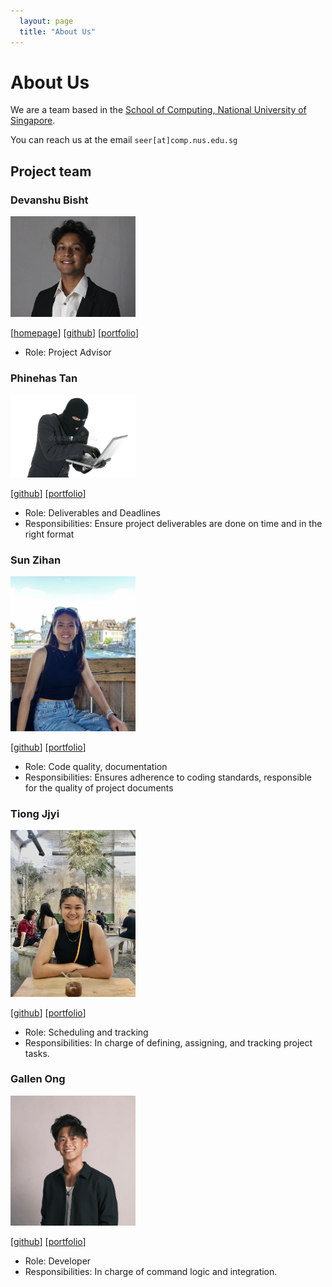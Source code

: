 ```yaml
---
  layout: page
  title: "About Us"
---
```


# About Us

We are a team based in the [School of Computing, National University of Singapore](http://www.comp.nus.edu.sg).

You can reach us at the email `seer[at]comp.nus.edu.sg`

## Project team

### Devanshu Bisht

<img src="images/devanshubisht.png" width="200px">

[[homepage](http://www.comp.nus.edu.sg/~damithch)]
[[github](https://github.com/devanshubisht)]
[[portfolio](team/devanshubisht.md)]

* Role: Project Advisor

### Phinehas Tan

<img src="images/phinehastan.png" width="200px">

[[github](http://github.com/phiphi-tan)]
[[portfolio](team/phiphi-tan.md)]

* Role: Deliverables and Deadlines
* Responsibilities: Ensure project deliverables are done on time and in the right format

### Sun Zihan

<img src="images/sunzihan23.png" width="200px">

[[github](https://github.com/sunzihan23)]
[[portfolio](team/sunzihan23.md)]

* Role: Code quality, documentation
* Responsibilities: Ensures adherence to coding standards, responsible for the quality of project documents

### Tiong Jjyi

<img src="images/tiongjjyi.png" width="200px">

[[github](http://github.com/tiongjjyi)]
[[portfolio](team/tiongjjyi.md)]

* Role: Scheduling and tracking
* Responsibilities: In charge of defining, assigning, and tracking project tasks.

### Gallen Ong

<img src="images/gongg21.png" width="200px">

[[github](http://github.com/gongg21)]
[[portfolio](team/gongg21.md)]

* Role: Developer
* Responsibilities: In charge of command logic and integration. 
